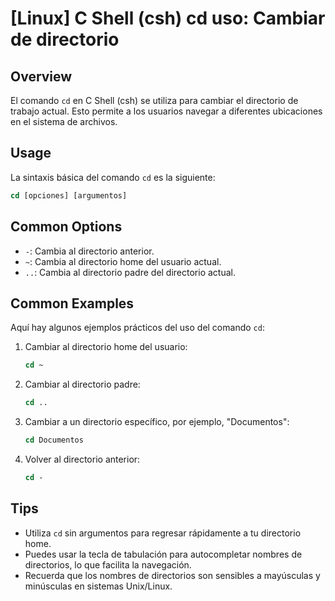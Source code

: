 # [Linux] C Shell (csh) cd uso: Cambiar de directorio

## Overview
El comando `cd` en C Shell (csh) se utiliza para cambiar el directorio de trabajo actual. Esto permite a los usuarios navegar a diferentes ubicaciones en el sistema de archivos.

## Usage
La sintaxis básica del comando `cd` es la siguiente:

```csh
cd [opciones] [argumentos]
```

## Common Options
- `-`: Cambia al directorio anterior.
- `~`: Cambia al directorio home del usuario actual.
- `..`: Cambia al directorio padre del directorio actual.

## Common Examples
Aquí hay algunos ejemplos prácticos del uso del comando `cd`:

1. Cambiar al directorio home del usuario:
   ```csh
   cd ~
   ```

2. Cambiar al directorio padre:
   ```csh
   cd ..
   ```

3. Cambiar a un directorio específico, por ejemplo, "Documentos":
   ```csh
   cd Documentos
   ```

4. Volver al directorio anterior:
   ```csh
   cd -
   ```

## Tips
- Utiliza `cd` sin argumentos para regresar rápidamente a tu directorio home.
- Puedes usar la tecla de tabulación para autocompletar nombres de directorios, lo que facilita la navegación.
- Recuerda que los nombres de directorios son sensibles a mayúsculas y minúsculas en sistemas Unix/Linux.